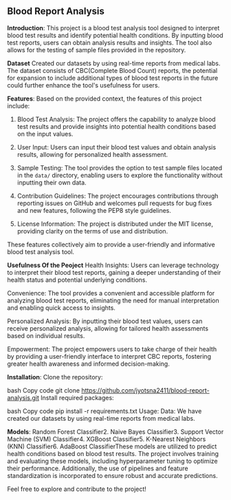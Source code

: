 ## Blood Report Analysis
**Introduction**:
This project is a blood test analysis tool designed to interpret blood test results and identify potential health conditions. By inputting blood test reports, users can obtain analysis results and insights. The tool also allows for the testing of sample files provided in the repository.

**Dataset**
Created our datasets by using real-time reports from medical labs. The dataset consists of CBC(Complete Blood Count) reports, the potential for expansion to include additional types of blood test reports in the future could further enhance the tool's usefulness for users.


**Features**:
Based on the provided context, the features of this project include:

1. Blood Test Analysis: The project offers the capability to analyze blood test results and provide insights into potential health conditions based on the input values.

2. User Input: Users can input their blood test values and obtain analysis results, allowing for personalized health assessment.

3. Sample Testing: The tool provides the option to test sample files located in the `data/` directory, enabling users to explore the functionality without inputting their own data.

4. Contribution Guidelines: The project encourages contributions through reporting issues on GitHub and welcomes pull requests for bug fixes and new features, following the PEP8 style guidelines.

5. License Information: The project is distributed under the MIT license, providing clarity on the terms of use and distribution.

These features collectively aim to provide a user-friendly and informative blood test analysis tool.

**Usefulness Of the Peoject**
Health Insights: Users can leverage technology to interpret their blood test reports, gaining a deeper understanding of their health status and potential underlying conditions.

Convenience: The tool provides a convenient and accessible platform for analyzing blood test reports, eliminating the need for manual interpretation and enabling quick access to insights.

Personalized Analysis: By inputting their blood test values, users can receive personalized analysis, allowing for tailored health assessments based on individual results.

Empowerment: The project empowers users to take charge of their health by providing a user-friendly interface to interpret CBC reports, fostering greater health awareness and informed decision-making.


**Installation**:
Clone the repository:

bash
Copy code
git clone https://github.com/jyotsna2411/blood-report-analysis.git
Install required packages:

bash
Copy code
pip install -r requirements.txt
Usage:
Data:
We have created our datasets by using real-time reports from medical labs.

**Models**:
Random Forest Classifier2. Naive Bayes Classifier3. Support Vector Machine (SVM) Classifier4. XGBoost Classifier5. K-Nearest Neighbors (KNN) Classifier6. AdaBoost ClassifierThese models are utilized to predict health conditions based on blood test results. The project involves training and evaluating these models, including hyperparameter tuning to optimize their performance. Additionally, the use of pipelines and feature standardization is incorporated to ensure robust and accurate predictions.



Feel free to explore and contribute to the project!







